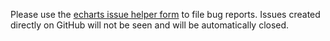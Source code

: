 <!--
Please Use https://ecomfe.github.io/echarts-issue-helper to create the issue.
Otherwise, it will be closed immediately.
Questions in the form of *How to use ...* should be at Stack Overflow rather than GitHub issue list.

请注意，所有 issue 必须由 https://ecomfe.github.io/echarts-issue-helper/?lang=zh-cn 创建，不然将会被直接关闭。
Issues 中不要问「如何使用 ECharts 实现……功能」的问题，相关问题请到 SegmentFault 或 Stack Overflow 提问，详见上面的链接。
-->

Please use the [echarts issue helper form](https://ecomfe.github.io/echarts-issue-helper) to file bug reports.
Issues created directly on GitHub will not be seen and will be automatically closed.
